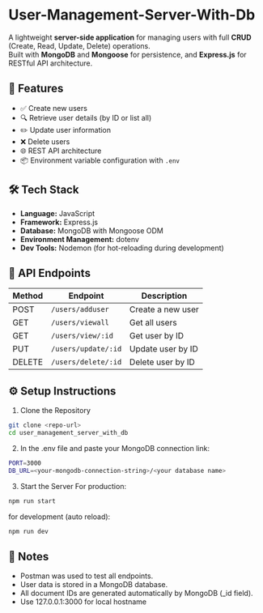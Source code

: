 # User-Management-Server-With-Db
A lightweight **server-side application** for managing users with full **CRUD** (Create, Read, Update, Delete) operations.  
Built with **MongoDB** and **Mongoose** for persistence, and **Express.js** for RESTful API architecture.


## 🚀 Features
- ✅ Create new users
- 🔍 Retrieve user details (by ID or list all)
- ✏️ Update user information
- ❌ Delete users
- 🌐 REST API architecture
- 📦 Environment variable configuration with `.env`

## 🛠 Tech Stack

- **Language:** JavaScript
- **Framework:** Express.js
- **Database:** MongoDB with Mongoose ODM
- **Environment Management:** dotenv
- **Dev Tools:** Nodemon (for hot-reloading during development)

## 🔗 API Endpoints

| Method | Endpoint     | Description       |
| ------ | ------------ | ----------------- |
| POST   | `/users/adduser`     | Create a new user |
| GET    | `/users/viewall`     | Get all users     |
| GET    | `/users/view/:id` | Get user by ID    |
| PUT    | `/users/update/:id` | Update user by ID |
| DELETE | `/users/delete/:id` | Delete user by ID |

## ⚙️ Setup Instructions
1. Clone the Repository
```bash
git clone <repo-url>
cd user_management_server_with_db
```
2. In the .env file and paste your MongoDB connection link:
```bash
PORT=3000
DB_URL=<your-mongodb-connection-string>/<your database name>
```

3. Start the Server
For production:
```bash
npm run start
```
for development (auto reload):
```bash
npm run dev
```


## 📌 Notes
- Postman was used to test all endpoints.
- User data is stored in a MongoDB database.
- All document IDs are generated automatically by MongoDB (_id field).
- Use 127.0.0.1:3000 for local hostname
